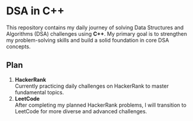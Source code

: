 # DSA in C++

This repository contains my daily journey of solving Data Structures and Algorithms (DSA) challenges using **C++**. My primary goal is to strengthen my problem-solving skills and build a solid foundation in core DSA concepts.

## Plan

1. **HackerRank**  
   Currently practicing daily challenges on HackerRank to master fundamental topics.
2. **LeetCode**  
   After completing my planned HackerRank problems, I will transition to LeetCode for more diverse and advanced challenges.
